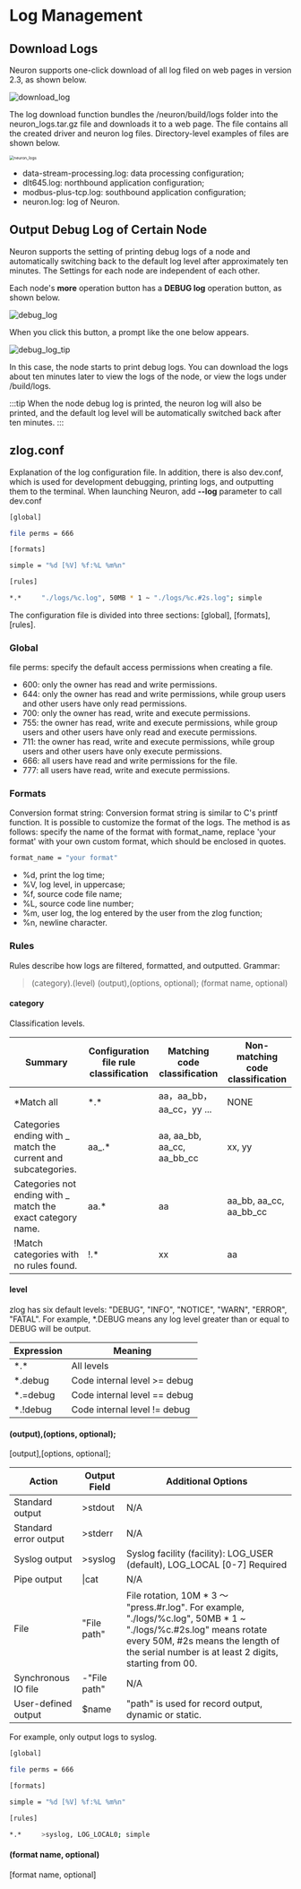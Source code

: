 # Log Management

## Download Logs

Neuron supports one-click download of all log filed on web pages in version 2.3, as shown below.

![download_log](./assets/download_log.png)

The log download function bundles the /neuron/build/logs folder into the neuron_logs.tar.gz file and downloads it to a web page. The file contains all the created driver and neuron log files. Directory-level examples of files are shown below.

<img src="./assets/neuron_logs.png" alt="neuron_logs" style="zoom:50%;" />

* data-stream-processing.log: data processing configuration;
* dlt645.log: northbound application configuration;
* modbus-plus-tcp.log: southbound application configuration;
* neuron.log: log of Neuron.

## Output Debug Log of Certain Node

Neuron supports the setting of printing debug logs of a node and automatically switching back to the default log level after approximately ten minutes. The Settings for each node are independent of each other.

Each node's **more** operation button has a **DEBUG log** operation button, as shown below.

![debug_log](./assets/debug_log.png)

When you click this button, a prompt like the one below appears.

![debug_log_tip](./assets/debug_log_tip.png)

In this case, the node starts to print debug logs. You can download the logs about ten minutes later to view the logs of the node, or view the logs under /build/logs.

:::tip
When the node debug log is printed, the neuron log will also be printed, and the default log level will be automatically switched back after ten minutes.
:::

## zlog.conf

Explanation of the log configuration file. In addition, there is also dev.conf, which is used for development debugging, printing logs, and outputting them to the terminal. When launching Neuron, add **--log** parameter to call dev.conf

```bash
[global]

file perms = 666

[formats]

simple = "%d [%V] %f:%L %m%n"

[rules]

*.*     "./logs/%c.log", 50MB * 1 ~ "./logs/%c.#2s.log"; simple
```

The configuration file is divided into three sections: [global], [formats], [rules].

### Global

file perms: specify the default access permissions when creating a file.

* 600: only the owner has read and write permissions.
* 644: only the owner has read and write permissions, while group users and other users have only read permissions.
* 700: only the owner has read, write and execute permissions.
* 755: the owner has read, write and execute permissions, while group users and other users have only read and execute permissions.
* 711: the owner has read, write and execute permissions, while group users and other users have only execute permissions.
* 666: all users have read and write permissions for the file.
* 777: all users have read, write and execute permissions.

### Formats

Conversion format string: Conversion format string is similar to C's printf function. It is possible to customize the format of the logs. The method is as follows: specify the name of the format with format_name, replace 'your format' with your own custom format, which should be enclosed in quotes.
```bash
format_name = "your format"
```
* %d, print the log time;
* %V, log level, in uppercase;
* %f, source code file name;
* %L, source code line number;
* %m, user log, the log entered by the user from the zlog function;
* %n, newline character.

### Rules

Rules describe how logs are filtered, formatted, and outputted.
Grammar:

> (category).(level)    (output),(options, optional); (format name, optional)

#### category

Classification levels.

| Summary                      | Configuration file rule classification | Matching code classification               | Non-matching code classification         |
| --------------------------- | -------------- | ------------------------- | ---------------------- |
|*Match all                     | \*.\*            | aa，aa_bb，aa_cc，yy ...    | NONE                   |
| Categories ending with _ match the current and subcategories.  | aa_.*          | aa, aa_bb, aa_cc, aa_bb_cc | xx, yy                 |
| Categories not ending with _ match the exact category name.       | aa.*           | aa                         | aa_bb, aa_cc, aa_bb_cc |
| !Match categories with no rules found.        | !.*            | xx                         | aa                     |

#### level

zlog has six default levels: "DEBUG", "INFO", "NOTICE", "WARN", "ERROR", "FATAL". For example, *.DEBUG means any log level greater than or equal to DEBUG will be output.

| Expression  | Meaning               |
| -------- | ----------------- |
| \*.\*        | All levels            |
| *.debug  | Code internal level >= debug |
| *.=debug | Code internal level == debug |
| *.!debug | Code internal level != debug |

#### (output),(options, optional);

[output],[options, optional];

| Action                 | Output Field | Additional Options |
| ---------------------- | ------------ | ------ |
| Standard output        | >stdout      | N/A |
| Standard error output  | >stderr      | N/A |
| Syslog output          | >syslog      | Syslog facility (facility): LOG_USER (default), LOG_LOCAL [0-7] Required |
| Pipe output            | \|cat        | N/A |
| File                   | "File path"  | File rotation, 10M * 3 ～ "press.#r.log". For example, "./logs/%c.log", 50MB * 1 ~ "./logs/%c.#2s.log" means rotate every 50M, #2s means the length of the serial number is at least 2 digits, starting from 00.  |
| Synchronous IO file    | -"File path" | N/A |
| User-defined output    | $name        | "path" is used for record output, dynamic or static.|

For example, only output logs to syslog.
```bash
[global]

file perms = 666

[formats]

simple = "%d [%V] %f:%L %m%n"

[rules]

*.*    	>syslog, LOG_LOCAL0; simple
```

#### (format name, optional)

[format name, optional]